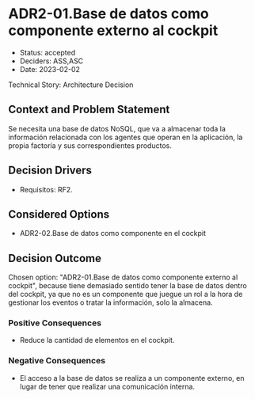 # ADR2-01.Base de datos como componente externo al cockpit

* Status: accepted
* Deciders: ASS,ASC
* Date: 2023-02-02

Technical Story: Architecture Decision

## Context and Problem Statement

Se necesita una base de datos NoSQL, que va a almacenar toda la información relacionada con los agentes que operan en la aplicación, la propia factoría y sus correspondientes productos.

## Decision Drivers

* Requisitos: RF2.

## Considered Options

* ADR2-02.Base de datos como componente en el cockpit

## Decision Outcome

Chosen option: "ADR2-01.Base de datos como componente externo al cockpit", because tiene demasiado sentido tener la base de datos dentro del cockpit, ya que no es un componente que juegue un rol a la hora de gestionar los eventos o tratar la información, solo la almacena.

### Positive Consequences

* Reduce la cantidad de elementos en el cockpit.

### Negative Consequences

* El acceso a la base de datos se realiza a un componente externo, en lugar de tener que realizar una comunicación interna.
